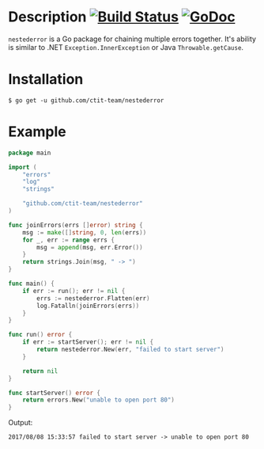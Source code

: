 # Description [![Build Status](https://travis-ci.org/ctit-team/nestederror.svg?branch=master)](https://travis-ci.org/ctit-team/nestederror) [![GoDoc](https://godoc.org/github.com/ctit-team/nestederror?status.svg)](https://godoc.org/github.com/ctit-team/nestederror)
`nestederror` is a Go package for chaining multiple errors together.
It's ability is similar to .NET `Exception.InnerException` or Java `Throwable.getCause`.

# Installation

```
$ go get -u github.com/ctit-team/nestederror
```

# Example
```go
package main

import (
	"errors"
	"log"
	"strings"

	"github.com/ctit-team/nestederror"
)

func joinErrors(errs []error) string {
	msg := make([]string, 0, len(errs))
	for _, err := range errs {
		msg = append(msg, err.Error())
	}
	return strings.Join(msg, " -> ")
}

func main() {
	if err := run(); err != nil {
		errs := nestederror.Flatten(err)
		log.Fatalln(joinErrors(errs))
	}
}

func run() error {
	if err := startServer(); err != nil {
		return nestederror.New(err, "failed to start server")
	}

	return nil
}

func startServer() error {
	return errors.New("unable to open port 80")
}
```

Output:

```
2017/08/08 15:33:57 failed to start server -> unable to open port 80
```
